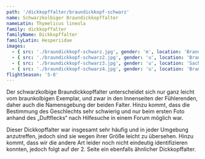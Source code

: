 ```yaml
---
path: '/dickkopffalter/braundickkopf-schwarz'
name: Schwarzkolbiger Braundickkopffalter
nameLatin: Thymelicus lineola
family: dickkopffalter
familyName: Dickkopffalter
familyLatin: Hesperiidae
images:
  - { src: './braundickkopf-schwarz.jpg', gender: 'm', location: 'Brandenburg, Heinrichsfelde', author: Georg, date: '2016-07-01' }
  - { src: './braundickkopf-schwarz2.jpg', gender: 'u', location: 'Brandenburg, Heinrichsfelde', author: Georg, date: '2016-07-01' }
  - { src: './braundickkopf-schwarz3.jpg', gender: 'u', location: 'Sachsen, Spaargebirge', author: Georg, date: '2016-07-10' }
  - { src: './braundickkopf-schwarz4.jpg', gender: 'u', location: 'Brandenburg, Heinrichsfelde', author: Karsten, date: '2016-07-10' }
flightSeason: '5-8'
---
```


Der schwarzkolbige Braundickkopffalter unterscheidet sich nur ganz leicht vom braunkolbigen Exemplar, und zwar in den Innenseiten der Fühlerenden, daher auch die Namensgebung der beiden Falter. Hinzu kommt, dass die Bestimmung des Geschlechts sehr schwierig und nur beim ersten Foto anhand des „Duftflecks“ nach Hilfesuche in einem Forum möglich war. 

Dieser Dickkopffalter war insgesamt sehr häufig und in jeder Umgebung anzutreffen, jedoch sind sie wegen ihrer Größe leicht zu übersehen. Hinzu kommt, dass wir die andere Art leider noch nicht eindeutig identifizieren konnten, jedoch folgt auf der 2. Seite ein ebenfalls ähnlicher Dickkopffalter. 
